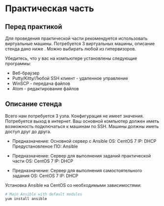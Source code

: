 # Практическая часть

## Перед практикой

Для проведения практической части рекомендуется использовать виртуальные машины. Потребуется 3 виртуальных машины, описание стенда дано ниже . Можно выбирать любой из гипервизоров.

Убедитесь, что у вас на компьютере установлены следующие программы:

- Веб-браузер
- Putty/Kitty/Любой SSH клиент - удаленное управление
- WinSCP - передача файлов
- Atom - редактирование файлов


## Описание стенда

Всего нам потребуется 3 узла. Конфигурация не имеет значения. Потребуется выход в интернет. Ваш основной компьютер должен иметь возможность подключаться к машинам по SSH. Машины должны иметь доступ друг до друга.

- Предназначение: Основной сервер с Ansible
  OS: CentOS 7
  IP: DHCP
  Предустановленое ПО: Ansible

- Предназначение: Сервер для выполнения заданий практической части
  OS: CentOS 7
  IP: DHCP

- Предназначение: Сервер для выполнения самостоятельного задания
  OS: CentOS 7
  IP: DHCP

Установка Ansible на CentOS со необходимыми зависимостями:

```bash
# Main Ansible with default modules
yum install ansible
```
